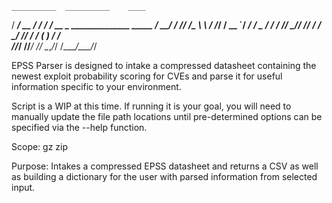     __________  __________    ____                           
   / ____/ __ \/ ___/ ___/   / __ \____ ______________  _____
  / __/ / /_/ /\__ \\__ \   / /_/ / __ `/ ___/ ___/ _ \/ ___/
 / /___/ ____/___/ /__/ /  / ____/ /_/ / /  (__  )  __/ /    
/_____/_/    /____/____/  /_/    \__,_/_/  /____/\___/_/     
                                                             

EPSS Parser is designed to intake a compressed datasheet containing the newest exploit probability scoring for CVEs and parse it for useful information specific to your environment.

Script is a WIP at this time. If running it is your goal, you will need to manually update the file path locations until pre-determined options can be specified via the --help function.

Scope:
gz
zip

Purpose:
Intakes a compressed EPSS datasheet and returns a CSV as well as building a dictionary for the user with parsed information from selected input.
